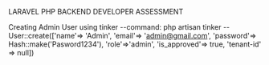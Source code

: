 LARAVEL PHP BACKEND DEVELOPER ASSESSMENT

Creating Admin User using tinker
--command: php artisan tinker
--User::create(['name'=> 'Admin', 'email'=> 'admin@gmail.com', 'password'=> Hash::make('Pasword1234'), 'role'=>'admin', 'is_approved'=> true, 'tenant-id' => null])